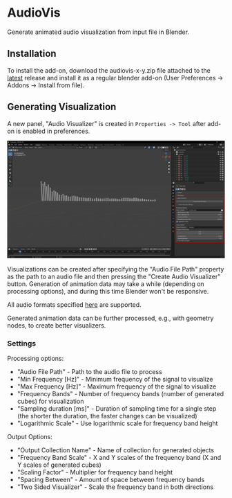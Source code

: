  # AudioVis

Generate animated audio visualization from input file in Blender.

## Installation

To install the add-on, download the audiovis-x-y.zip file attached to the [latest](https://github.com/Andrew2a1/audio_visualizer/releases/latest) release and install it as a regular blender add-on (User Preferences -> Addons -> Install from file).

## Generating Visualization

A new panel, "Audio Visualizer" is created in `Properties -> Tool` after add-on is enabled in preferences.

![Location of addon panel](./docs/img/addon_ui.png)

Visualizations can be created after specifying the "Audio File Path" property as the path to an audio file and then pressing the "Create Audio Visualizer" button.
Generation of animation data may take a while (depending on processing options), and during this time Blender won't be responsive.

All audio formats specified [here](https://docs.blender.org/manual/en/latest/files/media/video_formats.html#ffmpeg-audio-codecs) are supported.

Generated animation data can be further processed, e.g., with geometry nodes, to create better visualizers.

### Settings

Processing options:
- "Audio File Path" - Path to the audio file to process
- "Min Frequency [Hz]" - Minimum frequency of the signal to visualize
- "Max Frequency [Hz]" - Maximum frequency of the signal to visualize
- "Frequency Bands" - Number of frequency bands (number of generated cubes) for visualization
- "Sampling duration [ms]" - Duration of sampling time for a single step (the shorter the duration, the faster changes can be visualized)
- "Logarithmic Scale" - Use logarithmic scale for frequency band height

Output Options:
- "Output Collection Name" - Name of collection for generated objects
- "Frequency Band Scale" - X and Y scales of the frequency band (X and Y scales of generated cubes)
- "Scaling Factor" - Multiplier for frequency band height
- "Spacing Between" - Amount of space between frequency bands
- "Two Sided Visualizer" - Scale the frequency band in both directions
